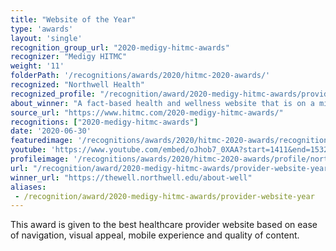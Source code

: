 ```yaml
---
title: "Website of the Year"
type: 'awards'
layout: 'single'
recognition_group_url: "2020-medigy-hitmc-awards"
recognizer: "Medigy HITMC"
weight: '11'
folderPath: '/recognitions/awards/2020/hitmc-2020-awards/'
recognized: "Northwell Health"
recognized_profile: "/recognition/award/2020-medigy-hitmc-awards/provider-website-year"
about_winner: "A fact-based health and wellness website that is on a mission to make a difference as an honest, trusted, and caring partner. The website provides personalized content to consumers to make them more confident & capable in their healthcare journey."
source_url: "https://www.hitmc.com/2020-medigy-hitmc-awards/"
recognitions: ["2020-medigy-hitmc-awards"]
date: '2020-06-30'
featuredimage: '/recognitions/awards/2020/hitmc-2020-awards/recognition/northwell-health-hitmc-2020-website-of-the-year.jpg'
youtube: 'https://www.youtube.com/embed/oJhob7_0XAA?start=1411&end=1532'
profileimage: '/recognitions/awards/2020/hitmc-2020-awards/profile/northwell-health.jpg'
url: "/recognition/award/2020-medigy-hitmc-awards/provider-website-year"
winner_url: "https://thewell.northwell.edu/about-well"
aliases:
 - /recognition/award/2020-medigy-hitmc-awards/provider-website-year  
---
```


This award is given to the best healthcare provider website based on ease of navigation, visual appeal, mobile experience and quality of content.